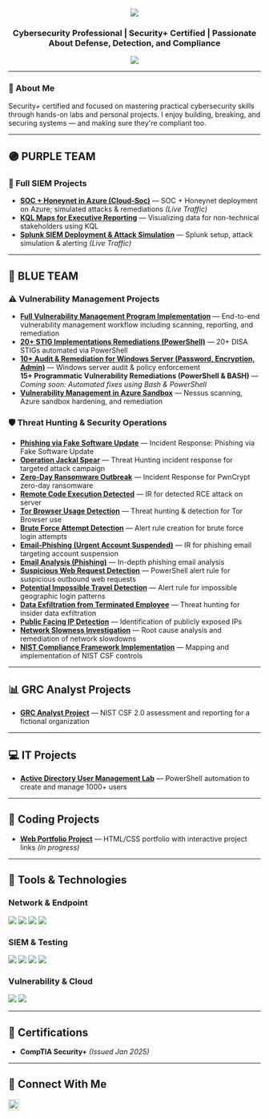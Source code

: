 <h1 align="center">
  <img src="https://readme-typing-svg.herokuapp.com/?font=Righteous&size=35&color=FFA500&center=true&vCenter=true&width=500&height=70&duration=3000&lines=Howdy!+%F0%9F%91%8B;+I'm+Shakiya+Cole!" />
</h1>

<h3 align="center">Cybersecurity Professional | Security+ Certified | Passionate About Defense, Detection, and Compliance</h3>

<div align="center">
  <a href="https://www.linkedin.com/in/shakiya-cole-58316624b" target="_blank">
    <img src="https://img.shields.io/badge/-LinkedIn-0072b1?&style=for-the-badge&logo=linkedin&logoColor=white" />
  </a>
</div>

---

### 🔎 About Me
Security+ certified and focused on mastering practical cybersecurity skills through hands-on labs and personal projects. I enjoy building, breaking, and securing systems — and making sure they're compliant too.

---

## 🟣 PURPLE TEAM
### 🎯 Full SIEM Projects
- **[SOC + Honeynet in Azure (Cloud-Soc)](https://github.com/Shakiyac/Cloud-Soc)** — SOC + Honeynet deployment on Azure; simulated attacks & remediations *(Live Traffic)*
- **[KQL Maps for Executive Reporting](https://github.com/Shakiyac/kql-maps-non-tech/tree/main/KQL-Map-Why-KQL-Maps-Are-Essential-for-CEOs-and-Non-Tech-People-main)** — Visualizing data for non-technical stakeholders using KQL
- **[Splunk SIEM Deployment & Attack Simulation](https://github.com/Shakiyac/Splunk-SIEM)** — Splunk setup, attack simulation & alerting *(Live Traffic)*

---

## 🔵 BLUE TEAM
### ⚠️ Vulnerability Management Projects
- **[Full Vulnerability Management Program Implementation](https://github.com/Shakiyac/vulnerability-management-program)** — End-to-end vulnerability management workflow including scanning, reporting, and remediation  
- **[20+ STIG Implementations Remediations (PowerShell)](https://github.com/Shakiyac/STIG-PowerShell)** — 20+ DISA STIGs automated via PowerShell  
- **[10+ Audit & Remediation for Windows Server (Password, Encryption, Admin)](https://github.com/Shakiyac/Audit-Remediation-Win-Server)** — Windows server audit & policy enforcement  
**15+ Programmatic Vulnerability Remediations (PowerShell & BASH)** — *Coming soon: Automated fixes using Bash & PowerShell*  
- **[Vulnerability Management in Azure Sandbox](https://github.com/Shakiyac/Azure-Vulnerability)** — Nessus scanning, Azure sandbox hardening, and remediation  

### 🛡️ Threat Hunting & Security Operations
- **[Phishing via Fake Software Update](https://github.com/Shakiyac/Phishing-Software-Update)** — Incident Response: Phishing via Fake Software Update  
- **[Operation Jackal Spear](https://github.com/Shakiyac/Jackal-Spear)** — Threat Hunting incident response for targeted attack campaign  
- **[Zero-Day Ransomware Outbreak](https://github.com/Shakiyac/Zero-Day-Ransomware-PwnCrypt-Outbreak)** — Incident Response for PwnCrypt zero-day ransomware  
- **[Remote Code Execution Detected](https://github.com/Shakiyac/Remote-Code-Execution-Detection)** — IR for detected RCE attack on server  
- **[Tor Browser Usage Detection](https://github.com/Shakiyac/threat-hunting-scenario-tor)** — Threat hunting & detection for Tor Browser use  
- **[Brute Force Attempt Detection](https://github.com/Shakiyac/Brute-Force-Alert)** — Alert rule creation for brute force login attempts  
- **[Email-Phishing (Urgent Account Suspended)](https://github.com/Shakiyac/Incident-Response-Email-Phishing)** — IR for phishing email targeting account suspension  
- **[Email Analysis (Phishing)](https://github.com/Shakiyac/email-analysis-phishing)** — In-depth phishing email analysis  
- **[Suspicious Web Request Detection](https://github.com/Shakiyac/Suspicious-Web)** — PowerShell alert rule for suspicious outbound web requests  
- **[Potential Impossible Travel Detection](https://github.com/Shakiyac/Impossible-Travel)** — Alert rule for impossible geographic login patterns  
- **[Data Exfiltration from Terminated Employee](https://github.com/Shakiyac/Data-Exfiltration)** — Threat hunting for insider data exfiltration  
- **[Public Facing IP Detection](https://github.com/Shakiyac/Public-IP)** — Identification of publicly exposed IPs  
- **[Network Slowness Investigation](https://github.com/Shakiyac/Network-Slowness)** — Root cause analysis and remediation of network slowdowns  
- **[NIST Compliance Framework Implementation](https://github.com/Shakiyac/NIST-Compliance)** — Mapping and implementation of NIST CSF controls  

---

## 📊 GRC Analyst Projects
- **[GRC Analyst Project](https://github.com/Shakiyac/GRC-Analyst)** — NIST CSF 2.0 assessment and reporting for a fictional organization  

---

## 💻 IT Projects
- **[Active Directory User Management Lab](https://github.com/Shakiyac/Active-Directory-Lab)** — PowerShell automation to create and manage 1000+ users  

---

## 🤖 Coding Projects
- **[Web Portfolio Project](https://github.com/Shakiyac/Web-Portfolio)** — HTML/CSS portfolio with interactive project links *(in progress)*  

---

## 🧰 Tools & Technologies
### Network & Endpoint
<div>
  <img src="https://img.shields.io/badge/-Active%20Directory-0078D4?&style=for-the-badge&logo=windows&logoColor=white" />
  <img src="https://img.shields.io/badge/-Wireshark-1679A7?&style=for-the-badge&logo=wireshark&logoColor=white" />
  <img src="https://img.shields.io/badge/-Microsoft_Defender_for_Endpoint-00A4EF?&style=for-the-badge&logo=microsoft&logoColor=white" />
  <img src="https://img.shields.io/badge/-Kali_Linux-557C89?&style=for-the-badge&logo=kalilinux&logoColor=white" />
</div>

### SIEM & Testing
<div>
  <img src="https://img.shields.io/badge/-Splunk-000000?&style=for-the-badge&logo=splunk&logoColor=white" />
  <img src="https://img.shields.io/badge/-Microsoft_Sentinel-00A4EF?&style=for-the-badge&logo=microsoft&logoColor=white" />
  <img src="https://img.shields.io/badge/-PowerShell-2E6DBF?&style=for-the-badge&logo=powershell&logoColor=white" />
  <img src="https://img.shields.io/badge/-Bash-4EAA25?&style=for-the-badge&logo=gnu-bash&logoColor=white" />
</div>

### Vulnerability & Cloud
<div>
  <img src="https://img.shields.io/badge/-Tenable-3E4D88?&style=for-the-badge&logo=tenable&logoColor=white" />
  <img src="https://img.shields.io/badge/-Microsoft_Azure-0078D4?&style=for-the-badge&logo=microsoftazure&logoColor=white" />
</div>

---

## 📜 Certifications
- **CompTIA Security+** *(Issued Jan 2025)*  

---

## 🤝 Connect With Me
<a href="https://www.linkedin.com/in/shakiya-cole-58316624b" target="_blank">
  <img src="https://cdn.jsdelivr.net/npm/simple-icons@v3/icons/linkedin.svg" width="22px" alt="LinkedIn" />
</a>

